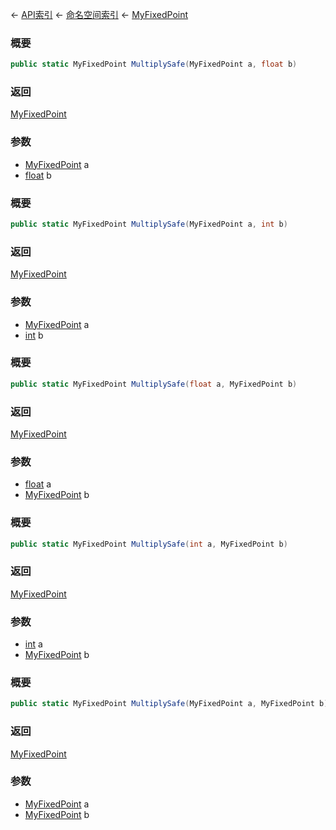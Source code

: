 ← [API索引](Api-Index) ← [命名空间索引](Namespace-Index) ← [MyFixedPoint](VRage.MyFixedPoint)

### 概要

```csharp
public static MyFixedPoint MultiplySafe(MyFixedPoint a, float b)
```

### 返回

[MyFixedPoint](VRage.MyFixedPoint)

### 参数

* [MyFixedPoint](VRage.MyFixedPoint) a
* [float](https://docs.microsoft.com/en-us/dotnet/api/System.Single?view=netframework-4.6) b
### 概要

```csharp
public static MyFixedPoint MultiplySafe(MyFixedPoint a, int b)
```

### 返回

[MyFixedPoint](VRage.MyFixedPoint)

### 参数

* [MyFixedPoint](VRage.MyFixedPoint) a
* [int](https://docs.microsoft.com/en-us/dotnet/api/System.Int32?view=netframework-4.6) b
### 概要

```csharp
public static MyFixedPoint MultiplySafe(float a, MyFixedPoint b)
```

### 返回

[MyFixedPoint](VRage.MyFixedPoint)

### 参数

* [float](https://docs.microsoft.com/en-us/dotnet/api/System.Single?view=netframework-4.6) a
* [MyFixedPoint](VRage.MyFixedPoint) b
### 概要

```csharp
public static MyFixedPoint MultiplySafe(int a, MyFixedPoint b)
```

### 返回

[MyFixedPoint](VRage.MyFixedPoint)

### 参数

* [int](https://docs.microsoft.com/en-us/dotnet/api/System.Int32?view=netframework-4.6) a
* [MyFixedPoint](VRage.MyFixedPoint) b
### 概要

```csharp
public static MyFixedPoint MultiplySafe(MyFixedPoint a, MyFixedPoint b)
```

### 返回

[MyFixedPoint](VRage.MyFixedPoint)

### 参数

* [MyFixedPoint](VRage.MyFixedPoint) a
* [MyFixedPoint](VRage.MyFixedPoint) b
